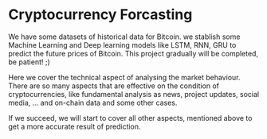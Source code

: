 <h1>Cryptocurrency Forcasting</h1>
<p>We have some datasets of historical data for Bitcoin. we stablish some Machine Learning and Deep learning models like LSTM, RNN, GRU to predict the future prices of Bitcoin. This project gradually will be completed, be patient! ;) </p>
<p>
Here we cover the technical aspect of analysing the market behaviour. There are so many aspects that are effective on the condition of cryptocurrencies, like fundamental analysis as news, project updates, social media, ... and on-chain data and some other cases.</P>
<p>
If we succeed, we will start to cover all other aspects, mentioned above to get a more accurate result of prediction.</p>
